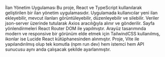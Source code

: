 İlan Yönetim Uygulaması
Bu proje, React ve TypeScript kullanılarak geliştirilen bir ilan yönetim uygulamasıdır. Uygulamada kullanıcılar yeni ilan ekleyebilir, mevcut ilanları görüntüleyebilir, düzenleyebilir ve silebilir. Veriler json-server üzerinde tutularak Axios aracılığıyla alınır ve gönderilir. Sayfa yönlendirmeleri React Router DOM ile yapılmıştır. Arayüz tasarımında modern ve responsive bir görünüm elde etmek için TailwindCSS kullanılmış, ikonlar ise Lucide React kütüphanesinden alınmıştır. Proje, Vite ile yapılandırılmış olup tek komutla (npm run dev) hem istemci hem API sunucusu aynı anda çalışacak şekilde ayarlanmıştır.
